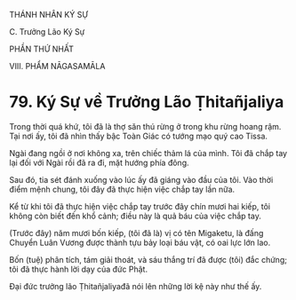 THÁNH NHÂN KÝ SỰ

C. Trưởng Lão Ký Sự

PHẦN THỨ NHẤT

VIII. PHẨM NĀGASAMĀLA

# 79. Ký Sự về Trưởng Lão Ṭhitañjaliya

Trong thời quá khứ, tôi đã là thợ săn thú rừng ở trong khu rừng hoang rậm. Tại nơi ấy, tôi đã nhìn thấy bậc Toàn Giác có tướng mạo quý cao Tissa.

Ngài đang ngồi ở nơi không xa, trên chiếc thảm lá của mình. Tôi đã chắp tay lại đối với Ngài rồi đã ra đi, mặt hướng phía đông.

Sau đó, tia sét đánh xuống vào lúc ấy đã giáng vào đầu của tôi. Vào thời điểm mệnh chung, tôi đây đã thực hiện việc chắp tay lần nữa.

Kể từ khi tôi đã thực hiện việc chắp tay trước đây chín mươi hai kiếp, tôi không còn biết đến khổ cảnh; điều này là quả báu của việc chắp tay.

(Trước đây) năm mươi bốn kiếp, (tôi đã là) vị có tên Migaketu, là đấng Chuyển Luân Vương được thành tựu bảy loại báu vật, có oai lực lớn lao.

Bốn (tuệ) phân tích, tám giải thoát, và sáu thắng trí đã được (tôi) đắc chứng; tôi đã thực hành lời dạy của đức Phật.

Đại đức trưởng lão Ṭhitañjaliyađã nói lên những lời kệ này như thế ấy.

